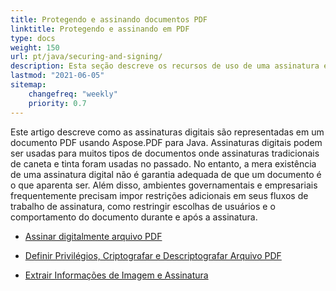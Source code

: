 ```yaml
---
title: Protegendo e assinando documentos PDF
linktitle: Protegendo e assinando em PDF
type: docs
weight: 150
url: pt/java/securing-and-signing/
description: Esta seção descreve os recursos de uso de uma assinatura e proteção do seu documento PDF usando Java.
lastmod: "2021-06-05"
sitemap:
    changefreq: "weekly"
    priority: 0.7
---
```


Este artigo descreve como as assinaturas digitais são representadas em um documento PDF usando Aspose.PDF para Java. Assinaturas digitais podem ser usadas para muitos tipos de documentos onde assinaturas tradicionais de caneta e tinta foram usadas no passado. No entanto, a mera existência de uma assinatura digital não é garantia adequada de que um documento é o que aparenta ser. Além disso, ambientes governamentais e empresariais frequentemente precisam impor restrições adicionais em seus fluxos de trabalho de assinatura, como restringir escolhas de usuários e o comportamento do documento durante e após a assinatura.

- [Assinar digitalmente arquivo PDF](/pdf/java/digitally-sign-pdf-file/)

- [Definir Privilégios, Criptografar e Descriptografar Arquivo PDF](/pdf/java/set-privileges-encrypt-and-decrypt-pdf-file/)
- [Extrair Informações de Imagem e Assinatura](/pdf/java/extract-image-and-signature-information/)